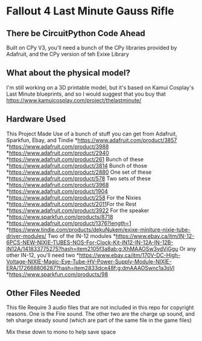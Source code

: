 # Fallout 4 Last Minute Gauss Rifle

## There be CircuitPython Code Ahead

Built on CPy V3, you'll need a bunch of the CPy libraries provided by Adafruit, and the CPy version of teh Exixe Library

## What about the physical model?

I'm still working on a 3D printable model, but it's based on Kamui Cosplay's Last Minute blueprints, and so I would suggest that you buy that
<https://www.kamuicosplay.com/project/thelastminute/>

## Hardware Used

This Project Made Use of a bunch of stuff you can get from Adafruit, Sparkfun, Ebay, and Tindie
*<https://www.adafruit.com/product/3857>
*<https://www.adafruit.com/product/3988>
*<https://www.adafruit.com/product/2940>
*<https://www.adafruit.com/product/261> Bunch of these
*<https://www.adafruit.com/product/3814> Bunch of those
*<https://www.adafruit.com/product/2880> One set of these
*<https://www.adafruit.com/product/578> Two sets of these
*<https://www.adafruit.com/product/3968>
*<https://www.adafruit.com/product/1904>
*<https://www.adafruit.com/product/258> For the Nixies
*<https://www.adafruit.com/product/2011>For the Rest
*<https://www.adafruit.com/product/3922> For the speaker
*<https://www.sparkfun.com/products/8718>
*<https://www.adafruit.com/product/1376?length=1>
*<https://www.tindie.com/products/dekuNukem/exixe-miniture-nixie-tube-driver-modules/> Two of the IN-12 modules
*<https://www.ebay.ca/itm/IN-12-6PCS-NEW-NIXIE-TUBES-NOS-For-Clock-Kit-IN12-IN-12A-IN-12B-IN12A/141833775275?hash=item2105f3a8ab:g:XhMAAOSw3ydVjGgu> Or any other IN-12, you'll need two
*<https://www.ebay.ca/itm/170V-DC-High-Voltage-NIXIE-Magic-Eye-Tube-HV-Power-Supply-Module-NIXIE-ERA/172668806287?hash=item2833dce48f:g:dmAAAOSwnc1a3sVl>
*<https://www.sparkfun.com/products/98>

## Other Files Needed

This file Require 3 audio files that are not included in this repo for copyright reasons. One is the Fire sound. The other two are the charge up sound, and teh sharge steady sound (which are part of the same file in the game files)

Mix these down to mono to help save space